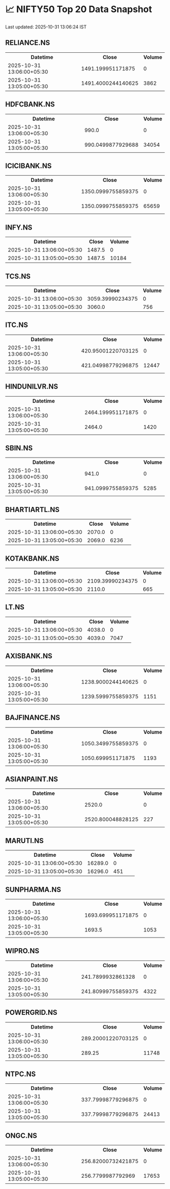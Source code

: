# 📈 NIFTY50 Top 20 Data Snapshot

Last updated: 2025-10-31 13:06:24 IST

## RELIANCE.NS

<table>
  <tr><th>Datetime</th><th>Close</th><th>Volume</th></tr>
  <tr><td>2025-10-31 13:06:00+05:30</td><td>1491.199951171875</td><td>0</td></tr>
  <tr><td>2025-10-31 13:05:00+05:30</td><td>1491.4000244140625</td><td>3862</td></tr>
</table>

## HDFCBANK.NS

<table>
  <tr><th>Datetime</th><th>Close</th><th>Volume</th></tr>
  <tr><td>2025-10-31 13:06:00+05:30</td><td>990.0</td><td>0</td></tr>
  <tr><td>2025-10-31 13:05:00+05:30</td><td>990.0499877929688</td><td>34054</td></tr>
</table>

## ICICIBANK.NS

<table>
  <tr><th>Datetime</th><th>Close</th><th>Volume</th></tr>
  <tr><td>2025-10-31 13:06:00+05:30</td><td>1350.0999755859375</td><td>0</td></tr>
  <tr><td>2025-10-31 13:05:00+05:30</td><td>1350.0999755859375</td><td>65659</td></tr>
</table>

## INFY.NS

<table>
  <tr><th>Datetime</th><th>Close</th><th>Volume</th></tr>
  <tr><td>2025-10-31 13:06:00+05:30</td><td>1487.5</td><td>0</td></tr>
  <tr><td>2025-10-31 13:05:00+05:30</td><td>1487.5</td><td>10184</td></tr>
</table>

## TCS.NS

<table>
  <tr><th>Datetime</th><th>Close</th><th>Volume</th></tr>
  <tr><td>2025-10-31 13:06:00+05:30</td><td>3059.39990234375</td><td>0</td></tr>
  <tr><td>2025-10-31 13:05:00+05:30</td><td>3060.0</td><td>756</td></tr>
</table>

## ITC.NS

<table>
  <tr><th>Datetime</th><th>Close</th><th>Volume</th></tr>
  <tr><td>2025-10-31 13:06:00+05:30</td><td>420.95001220703125</td><td>0</td></tr>
  <tr><td>2025-10-31 13:05:00+05:30</td><td>421.04998779296875</td><td>12447</td></tr>
</table>

## HINDUNILVR.NS

<table>
  <tr><th>Datetime</th><th>Close</th><th>Volume</th></tr>
  <tr><td>2025-10-31 13:06:00+05:30</td><td>2464.199951171875</td><td>0</td></tr>
  <tr><td>2025-10-31 13:05:00+05:30</td><td>2464.0</td><td>1420</td></tr>
</table>

## SBIN.NS

<table>
  <tr><th>Datetime</th><th>Close</th><th>Volume</th></tr>
  <tr><td>2025-10-31 13:06:00+05:30</td><td>941.0</td><td>0</td></tr>
  <tr><td>2025-10-31 13:05:00+05:30</td><td>941.0999755859375</td><td>5285</td></tr>
</table>

## BHARTIARTL.NS

<table>
  <tr><th>Datetime</th><th>Close</th><th>Volume</th></tr>
  <tr><td>2025-10-31 13:06:00+05:30</td><td>2070.0</td><td>0</td></tr>
  <tr><td>2025-10-31 13:05:00+05:30</td><td>2069.0</td><td>6236</td></tr>
</table>

## KOTAKBANK.NS

<table>
  <tr><th>Datetime</th><th>Close</th><th>Volume</th></tr>
  <tr><td>2025-10-31 13:06:00+05:30</td><td>2109.39990234375</td><td>0</td></tr>
  <tr><td>2025-10-31 13:05:00+05:30</td><td>2110.0</td><td>665</td></tr>
</table>

## LT.NS

<table>
  <tr><th>Datetime</th><th>Close</th><th>Volume</th></tr>
  <tr><td>2025-10-31 13:06:00+05:30</td><td>4038.0</td><td>0</td></tr>
  <tr><td>2025-10-31 13:05:00+05:30</td><td>4039.0</td><td>7047</td></tr>
</table>

## AXISBANK.NS

<table>
  <tr><th>Datetime</th><th>Close</th><th>Volume</th></tr>
  <tr><td>2025-10-31 13:06:00+05:30</td><td>1238.9000244140625</td><td>0</td></tr>
  <tr><td>2025-10-31 13:05:00+05:30</td><td>1239.5999755859375</td><td>1151</td></tr>
</table>

## BAJFINANCE.NS

<table>
  <tr><th>Datetime</th><th>Close</th><th>Volume</th></tr>
  <tr><td>2025-10-31 13:06:00+05:30</td><td>1050.3499755859375</td><td>0</td></tr>
  <tr><td>2025-10-31 13:05:00+05:30</td><td>1050.699951171875</td><td>1193</td></tr>
</table>

## ASIANPAINT.NS

<table>
  <tr><th>Datetime</th><th>Close</th><th>Volume</th></tr>
  <tr><td>2025-10-31 13:06:00+05:30</td><td>2520.0</td><td>0</td></tr>
  <tr><td>2025-10-31 13:05:00+05:30</td><td>2520.800048828125</td><td>227</td></tr>
</table>

## MARUTI.NS

<table>
  <tr><th>Datetime</th><th>Close</th><th>Volume</th></tr>
  <tr><td>2025-10-31 13:06:00+05:30</td><td>16289.0</td><td>0</td></tr>
  <tr><td>2025-10-31 13:05:00+05:30</td><td>16296.0</td><td>451</td></tr>
</table>

## SUNPHARMA.NS

<table>
  <tr><th>Datetime</th><th>Close</th><th>Volume</th></tr>
  <tr><td>2025-10-31 13:06:00+05:30</td><td>1693.699951171875</td><td>0</td></tr>
  <tr><td>2025-10-31 13:05:00+05:30</td><td>1693.5</td><td>1053</td></tr>
</table>

## WIPRO.NS

<table>
  <tr><th>Datetime</th><th>Close</th><th>Volume</th></tr>
  <tr><td>2025-10-31 13:06:00+05:30</td><td>241.7899932861328</td><td>0</td></tr>
  <tr><td>2025-10-31 13:05:00+05:30</td><td>241.80999755859375</td><td>4322</td></tr>
</table>

## POWERGRID.NS

<table>
  <tr><th>Datetime</th><th>Close</th><th>Volume</th></tr>
  <tr><td>2025-10-31 13:06:00+05:30</td><td>289.20001220703125</td><td>0</td></tr>
  <tr><td>2025-10-31 13:05:00+05:30</td><td>289.25</td><td>11748</td></tr>
</table>

## NTPC.NS

<table>
  <tr><th>Datetime</th><th>Close</th><th>Volume</th></tr>
  <tr><td>2025-10-31 13:06:00+05:30</td><td>337.79998779296875</td><td>0</td></tr>
  <tr><td>2025-10-31 13:05:00+05:30</td><td>337.79998779296875</td><td>24413</td></tr>
</table>

## ONGC.NS

<table>
  <tr><th>Datetime</th><th>Close</th><th>Volume</th></tr>
  <tr><td>2025-10-31 13:06:00+05:30</td><td>256.82000732421875</td><td>0</td></tr>
  <tr><td>2025-10-31 13:05:00+05:30</td><td>256.7799987792969</td><td>17653</td></tr>
</table>

